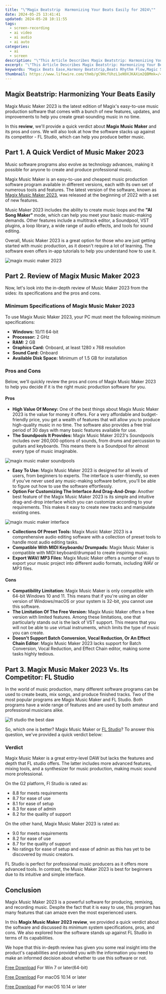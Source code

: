 ```yaml
---
title: "\"Magix Beatstrip  Harmonizing Your Beats Easily for 2024\""
date: 2024-05-25 13:41:41
updated: 2024-05-28 10:11:55
tags: 
  - screen-recording
  - ai video
  - ai audio
  - ai auto
categories: 
  - ai
  - screen
description: "\"This Article Describes Magix Beatstrip: Harmonizing Your Beats Easily for 2024\""
excerpt: "\"This Article Describes Magix Beatstrip: Harmonizing Your Beats Easily for 2024\""
keywords: "Magix Beats Ease,Harmony Beatstrip,Beats Rhythm Flow,Magic Sound Strip,Simplify Beat Mixing,Melodic Harmonization,Easy Beat Adjustment"
thumbnail: https://www.lifewire.com/thmb/gC9HcfUhzL1eN9XJKAXim2QBMmk=/400x300/filters:no_upscale():max_bytes(150000):strip_icc()/AnteAfahame-8bbdbcd1f8ee47f8a539aec2de749015.jpg
---
```


## Magix Beatstrip: Harmonizing Your Beats Easily

Magix Music Maker 2023 is the latest edition of Magix's easy-to-use music production software that comes with a bunch of new features, updates, and improvements to help you create great-sounding music in no time.

In this **review**, we'll provide a quick verdict about **Magix Music Maker** and its pros and cons. We will also look at how the software stacks up against its competitor - FL Studio, which can help you produce better music.

## Part 1\. A Quick Verdict of Music Maker 2023

Music software programs also evolve as technology advances, making it possible for anyone to create and produce professional music.

Magix Music Maker is an easy-to-use and cheapest music production software program available in different versions, each with its own set of numerous tools and features. The latest version of the software, known as [Magix Music Maker 2023](https://www.magix.com/us/music-editing/music-maker/new-features/), was released at the beginning of 2022 with a set of new features.

Music Maker 2023 includes the ability to create music loops and the **"AI Song Maker"** mode, which can help you meet your basic music-making demands. Other features include a multitrack editor, a Soundpool, VST plugins, a loop library, a wide range of audio effects, and tools for sound editing.

Overall, Music Maker 2023 is a great option for those who are just getting started with music production, as it doesn't require a lot of learning. The software even offers in-app tutorials to help you understand how to use it.

![magix music maker 2023](https://images.wondershare.com/filmora/article-images/2022/11/magix-music-maker-2023.jpg)

## Part 2\. Review of Magix Music Maker 2023

Now, let's look into the in-depth review of Music Maker 2023 from the sides: its specifications and the pros and cons.

### Minimum Specifications of Magix Music Maker 2023

To use Magix Music Maker 2023, your PC must meet the following minimum specifications:

* **Windows:** 10/11 64-bit
* **Processor:** 2 GHz
* **RAM:** 2 GB
* **Graphics Card:** Onboard, at least 1280 x 768 resolution
* **Sound Card:** Onboard
* **Available Disk Space:** Minimum of 1.5 GB for installation

### Pros and Cons

Below, we'll quickly review the pros and cons of Magix Music Maker 2023 to help you decide if it is the right music production software for you.

#### Pros

* **High Value Of Money:** One of the best things about Magix Music Maker 2023 is the value for money it offers. For a very affordable and budget-friendly price, you get a wealth of features that will allow you to produce high-quality music in no time. The software also provides a free trial period of 30 days with many basic features available for use.
* **The Soundpools It Provides:** Magix Music Maker 2023's Soundpools includes over 260,000 options of sounds, from drums and percussion to guitars and keyboards. This means there is a Soundpool for almost every type of music imaginable.

![magix music maker soundpools](https://images.wondershare.com/filmora/article-images/2022/11/magix-music-maker-soundpools.jpg)

* **Easy To Use:** Magix Music Maker 2023 is designed for all levels of users, from beginners to experts. The interface is user-friendly, so even if you've never used any music-making software before, you'll be able to figure out how to use the software effortlessly.
* **Option For Customizing The Interface And Drag-And-Drop:** Another best feature of the Magix Music Maker 2023 is its simple and intuitive drag-and-drop interface which you can customize according to your requirements. This makes it easy to create new tracks and manipulate existing ones.

![magix music maker interface](https://images.wondershare.com/filmora/article-images/2022/11/magix-music-maker-interface.jpg)

* **Collections Of Preset Tools:** Magix Music Maker 2023 is a comprehensive audio editing software with a collection of preset tools to handle most audio editing tasks.
* **Compatible With MIDI Keyboards/ Drumpads:** Magix Music Maker is compatible with MIDI keyboard/drumpad to create inspiring music.
* **Export WAV/ MP3 Files:** Magix Music Maker offers a number of ways to export your music project into different audio formats, including WAV or MP3 files.

#### Cons

* **Compatibility Limitation:** Magix Music Maker is only compatible with 64-bit Windows 10 and 11\. This means that if you're using an older version of Windows/macOS or your system is 32-bit, you cannot use this software.
* **The Limitation Of The Free Version:** Magix Music Maker offers a free version with limited features. Among these limitations, one that particularly stands out is the lack of VST support. This means that you will not be able to use virtual instruments, which limits the type of music you can create.
* **Doesn't Support Batch Conversion, Vocal Reduction, Or An Effect Chain Editor**: Magix Music Maker 2023 lacks support for Batch Conversion, Vocal Reduction, and Effect Chain editor, making some tasks highly tedious.

## Part 3\. Magix Music Maker 2023 Vs. Its Competitor: FL Studio

In the world of music production, many different software programs can be used to create beats, mix songs, and produce finished tracks. Two of the most popular programs are Magix Music Maker and FL Studio. Both programs have a wide range of features and are used by both amateur and professional musicians alike.

![fl studio the best daw](https://images.wondershare.com/filmora/article-images/2022/11/fl-studio-the-best-daw.jpg)

So, which one is better? Magix Music Maker or [FL Studio](https://www.image-line.com/)? To answer this question, we've provided a quick verdict below:

### Verdict

Magix Music Maker is a great entry-level DAW but lacks the features and depth that FL studio offers. The latter includes more advanced features, mixing tools, and a synthesizer for music production, making music sound more professional.

On the G2 platform, Fl Studio is rated as:

* 8.8 for meets requirements
* 8.7 for ease of use
* 8.1 for ease of setup
* 8.3 for ease of admin
* 8.2 for the quality of support

On the other hand, Magix Music Maker 2023 is rated as:

* 9.0 for meets requirements
* 8.2 for ease of use
* 8.7 for the quality of support
* No ratings for ease of setup and ease of admin as this has yet to be discovered by music creators.

FL Studio is perfect for professional music producers as it offers more advanced tools. In contrast, the Music Maker 2023 is best for beginners due to its intuitive and simple interface.

## Conclusion

Magix Music Maker 2023 is a powerful software for producing, remixing, and recording music. Despite the fact that it is easy to use, this program has many features that can amaze even the most experienced users.

In this **Magix Music Maker 2023 review**, we provided a quick verdict about the software and discussed its minimum system specifications, pros, and cons. We also explored how the software stands up against FL Studio in terms of its capabilities.

We hope that this in-depth review has given you some real insight into the product's capabilities and provided you with the information you need to make an informed decision about whether to use this software or not.

[Free Download](https://tools.techidaily.com/wondershare/filmora/download/) For Win 7 or later(64-bit)

[Free Download](https://tools.techidaily.com/wondershare/filmora/download/) For macOS 10.14 or later

[Free Download](https://tools.techidaily.com/wondershare/filmora/download/) For macOS 10.14 or later

<ins class="adsbygoogle"
     style="display:block"
     data-ad-format="autorelaxed"
     data-ad-client="ca-pub-7571918770474297"
     data-ad-slot="1223367746"></ins>

<ins class="adsbygoogle"
     style="display:block"
     data-ad-format="autorelaxed"
     data-ad-client="ca-pub-7571918770474297"
     data-ad-slot="1223367746"></ins>



<ins class="adsbygoogle"
     style="display:block"
     data-ad-client="ca-pub-7571918770474297"
     data-ad-slot="8358498916"
     data-ad-format="auto"
     data-full-width-responsive="true"></ins>

